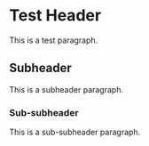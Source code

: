 # Test Header

This is a test paragraph.

## Subheader

This is a subheader paragraph.

### Sub-subheader

This is a sub-subheader paragraph.

